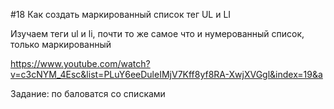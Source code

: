 #18 Как создать маркированный список тег UL и LI

Изучаем теги ul и li, почти то же самое что и нумерованный список, только маркированный

https://www.youtube.com/watch?v=c3cNYM_4Esc&list=PLuY6eeDuleIMjV7Kff8yf8RA-XwjXVGgl&index=19&a

Задание: по баловатся со списками 